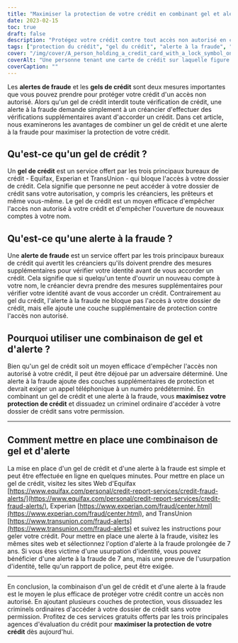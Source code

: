 ```yaml
---
title: "Maximiser la protection de votre crédit en combinant gel et alerte à la fraude"
date: 2023-02-15
toc: true
draft: false
description: "Protégez votre crédit contre tout accès non autorisé en combinant un gel de crédit et une alerte à la fraude, la solution la plus efficace pour dissuader les criminels ordinaires d'accéder à votre dossier de crédit sans votre permission."
tags: ["protection du crédit", "gel du crédit", "alerte à la fraude", "accès non autorisé", "rapport de solvabilité", "vol d'identité", "Equifax", "Experian", "TransUnion", "bureaux de crédit", "protection maximale"]
cover: "/img/cover/A_person_holding_a_credit_card_with_a_lock_symbol_on_it.png"
coverAlt: "Une personne tenant une carte de crédit sur laquelle figure le symbole d'un cadenas représentant la protection du crédit."
coverCaption: ""
---
```


Les **alertes de fraude** et les **gels de crédit** sont deux mesures importantes que vous pouvez prendre pour protéger votre crédit d'un accès non autorisé. Alors qu'un gel de crédit interdit toute vérification de crédit, une alerte à la fraude demande simplement à un créancier d'effectuer des vérifications supplémentaires avant d'accorder un crédit. Dans cet article, nous examinerons les avantages de combiner un gel de crédit et une alerte à la fraude pour maximiser la protection de votre crédit.

## Qu'est-ce qu'un gel de crédit ?

Un **gel de crédit** est un service offert par les trois principaux bureaux de crédit - Equifax, Experian et TransUnion - qui bloque l'accès à votre dossier de crédit. Cela signifie que personne ne peut accéder à votre dossier de crédit sans votre autorisation, y compris les créanciers, les prêteurs et même vous-même. Le gel de crédit est un moyen efficace d'empêcher l'accès non autorisé à votre crédit et d'empêcher l'ouverture de nouveaux comptes à votre nom.

## Qu'est-ce qu'une alerte à la fraude ?

Une **alerte de fraude** est un service offert par les trois principaux bureaux de crédit qui avertit les créanciers qu'ils doivent prendre des mesures supplémentaires pour vérifier votre identité avant de vous accorder un crédit. Cela signifie que si quelqu'un tente d'ouvrir un nouveau compte à votre nom, le créancier devra prendre des mesures supplémentaires pour vérifier votre identité avant de vous accorder un crédit. Contrairement au gel du crédit, l'alerte à la fraude ne bloque pas l'accès à votre dossier de crédit, mais elle ajoute une couche supplémentaire de protection contre l'accès non autorisé.

## Pourquoi utiliser une combinaison de gel et d'alerte ?

Bien qu'un gel de crédit soit un moyen efficace d'empêcher l'accès non autorisé à votre crédit, il peut être déjoué par un adversaire déterminé. Une alerte à la fraude ajoute des couches supplémentaires de protection et devrait exiger un appel téléphonique à un numéro prédéterminé. En combinant un gel de crédit et une alerte à la fraude, vous **maximisez votre protection de crédit** et dissuadez un criminel ordinaire d'accéder à votre dossier de crédit sans votre permission.

____________________

## Comment mettre en place une combinaison de gel et d'alerte

La mise en place d'un gel de crédit et d'une alerte à la fraude est simple et peut être effectuée en ligne en quelques minutes. Pour mettre en place un gel de crédit, visitez les sites Web d'Equifax [https://www.equifax.com/personal/credit-report-services/credit-fraud-alerts/](https://www.equifax.com/personal/credit-report-services/credit-fraud-alerts/), Experian [https://www.experian.com/fraud/center.html](https://www.experian.com/fraud/center.html), and TransUnion [https://www.transunion.com/fraud-alerts](https://www.transunion.com/fraud-alerts) et suivez les instructions pour geler votre crédit. Pour mettre en place une alerte à la fraude, visitez les mêmes sites web et sélectionnez l'option d'alerte à la fraude prolongée de 7 ans. Si vous êtes victime d'une usurpation d'identité, vous pouvez bénéficier d'une alerte à la fraude de 7 ans, mais une preuve de l'usurpation d'identité, telle qu'un rapport de police, peut être exigée.

____________________

En conclusion, la combinaison d'un gel de crédit et d'une alerte à la fraude est le moyen le plus efficace de protéger votre crédit contre un accès non autorisé. En ajoutant plusieurs couches de protection, vous dissuadez les criminels ordinaires d'accéder à votre dossier de crédit sans votre permission. Profitez de ces services gratuits offerts par les trois principales agences d'évaluation du crédit pour **maximiser la protection de votre crédit** dès aujourd'hui.
